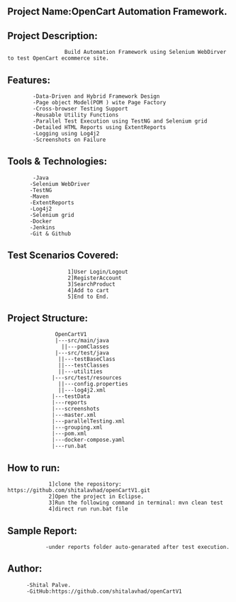 ## Project Name:OpenCart Automation Framework.
## Project Description: 
                      Build Automation Framework using Selenium WebDirver to test OpenCart ecommerce site.
## Features:
            -Data-Driven and Hybrid Framework Design
            -Page object Model(POM ) wite Page Factory
            -Cross-browser Testing Support
            -Reusable Utility Functions
            -Parallel Test Execution using TestNG and Selenium grid
            -Detailed HTML Reports using ExtentReports
            -Logging using Log4j2
            -Screenshots on Failure
## Tools & Technologies: 
            -Java      
           -Selenium WebDriver
           -TestNG
           -Maven
           -ExtentReports
           -Log4j2
           -Selenium grid
           -Docker
           -Jenkins
           -Git & Github
## Test Scenarios Covered:
                       1]User Login/Logout
                       2]RegisterAccount
                       3]SearchProduct
                       4]Add to cart
                       5]End to End.
## Project Structure:
                   OpenCartV1
                   |---src/main/java
                     ||---pomClasses
                   |---src/test/java
                    ||---testBaseClass
                    ||---testClasses
                    ||---utilities
                  |---src/test/resources
                    ||---config.properties
                    ||---log4j2.xml
                  |---testData
                  |---reports
                  |---screenshots
                  |---master.xml
                  |---parallelTesting.xml
                  |---grouping.xml
                  |---pom.xml
                  |---docker-compose.yaml
                  |---run.bat

## How to run:
                 1]clone the repository: https://github.com/shitalavhad/openCartV1.git
                 2]Open the project in Eclipse.
                 3]Run the following command in terminal: mvn clean test
                 4]direct run run.bat file
## Sample Report:
                -under reports folder auto-genarated after test execution.
## Author:   
          -Shital Palve.
          -GitHub:https://github.com/shitalavhad/openCartV1
                 
                 
   
                  
              
